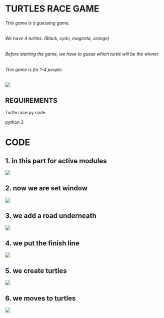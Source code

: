 # TURTLES RACE GAME

###### This game is a guessing game.
###### We have 4 turtles. (Black, cyan, magenta, orange)
###### Before starting the game, we have to guess which turtle will be the winner.
###### This game is for 1-4 people.

<img src="https://user-images.githubusercontent.com/74255322/102713672-24b18800-42f4-11eb-9397-dac9b25a4d5f.png">

## **REQUIREMENTS**
Turtle race.py code

python 3

# CODE
## 1. in this part for active modules
<img src="https://user-images.githubusercontent.com/74255322/102716781-31d87200-4308-11eb-9aeb-1e58201b2b24.png">

## 2. now we are set window
<img src="https://user-images.githubusercontent.com/74255322/102716899-e96d8400-4308-11eb-86f8-152dde47ad51.png">

## 3. we add a road underneath
<img src="https://user-images.githubusercontent.com/74255322/102717030-e2934100-4309-11eb-90db-90da3d62b025.png">

## 4. we put the finish line
<img src="https://user-images.githubusercontent.com/74255322/102717168-c512a700-430a-11eb-8cf3-f4d1aedfc7f2.png">

## 5. we create turtles
<img src="https://user-images.githubusercontent.com/74255322/102717311-ad87ee00-430b-11eb-8d86-9c3f4b0bfc4f.png">

## 6. we moves to turtles
<img src="https://user-images.githubusercontent.com/74255322/102717421-5e8e8880-430c-11eb-9d47-5176c388a8bc.png">





